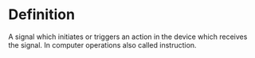 # Definition

A signal which initiates or triggers an action in the device which
receives the signal. In computer operations also called instruction.
